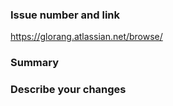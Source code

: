 ### Issue number and link

https://glorang.atlassian.net/browse/


### Summary


### Describe your changes


